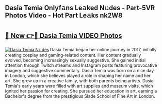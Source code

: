 ## Dasia Temia Onlyf𝚊ns Le𝚊ked N𝚞des - Part-5VR Photos Video - Hot Part Le𝚊ks nk2W8

# <h2><a href="http://ab61833.deff.icu/?id=Dasia+Temia">🔗 New 👉🔴 Dasia Temia VIDEO Photos</a></h2>

[![Dasia Temia N𝚞des](https://i.imgur.com/rIISA9y.gif)](http://ab61833.deff.icu/?id=Dasia+Temia)
Dasia Temia began her online journey in 2017, initially creating cosplay and gaming-related content. Her content gradually evolved, becoming increasingly sexually suggestive. She gained initial attention through Twitch streams and Instagram posts featuring provocative imagery and suggestive commentary. Dasia Temia was born on a nice day in London, which she believes played a role in shaping her name and her art. She grew up in a creative family, with both parents being artists. Dasia Temia's early years were filled with art supplies and museum visits, which ignited her passion for creating. She pursued her education in art, earning a Bachelor's degree from the prestigious Slade School of Fine Art in London.

